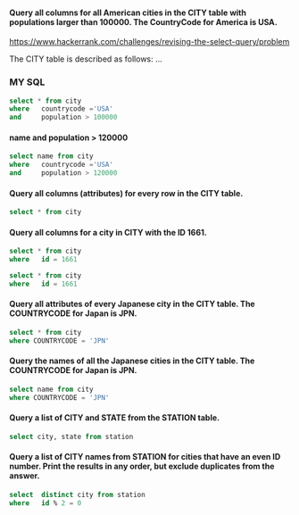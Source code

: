 ﻿#### Query all columns for all American cities in the CITY table with populations larger than 100000. The CountryCode for America is USA.

https://www.hackerrank.com/challenges/revising-the-select-query/problem

The CITY table is described as follows:
...

### MY SQL

```sql
select * from city
where   countrycode ='USA'
and     population > 100000

```

#### name and population > 120000

```sql
select name from city
where   countrycode ='USA'
and     population > 120000
```


#### Query all columns (attributes) for every row in the CITY table.
```sql
select * from city
```


#### Query all columns for a city in CITY with the ID 1661.

```sql
select * from city
where   id = 1661
```

```sql
select * from city
where   id = 1661
```

#### Query all attributes of every Japanese city in the CITY table. The COUNTRYCODE for Japan is JPN.
```sql
select * from city 
where COUNTRYCODE = 'JPN'
```

#### Query the names of all the Japanese cities in the CITY table. The COUNTRYCODE for Japan is JPN.
```sql
select name from city 
where COUNTRYCODE = 'JPN'
```

#### Query a list of CITY and STATE from the STATION table.

```sql
select city, state from station
```


#### Query a list of CITY names from STATION for cities that have an even ID number. Print the results in any order, but exclude duplicates from the answer.

```sql
select  distinct city from station
where   id % 2 = 0
```
